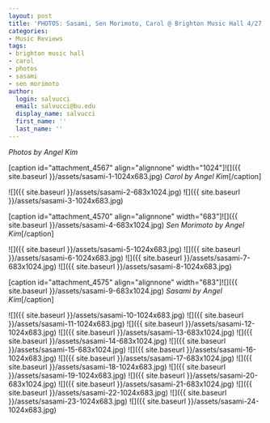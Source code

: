 ```yaml
---
layout: post
title: 'PHOTOS: Sasami, Sen Morimoto, Carol @ Brighton Music Hall 4/27'
categories:
- Music Reviews
tags:
- brighton music hall
- carol
- photos
- sasami
- sen morimoto
author:
  login: salvucci
  email: salvucci@bu.edu
  display_name: salvucci
  first_name: ''
  last_name: ''
---
```

_Photos by Angel Kim_

\[caption id="attachment\_4567" align="alignnone" width="1024"\]![]({{ site.baseurl }}/assets/sasami-1-1024x683.jpg) _Carol by Angel Kim_\[/caption\]

![]({{ site.baseurl }}/assets/sasami-2-683x1024.jpg) ![]({{ site.baseurl }}/assets/sasami-3-1024x683.jpg)

\[caption id="attachment\_4570" align="alignnone" width="683"\]![]({{ site.baseurl }}/assets/sasami-4-683x1024.jpg) _Sen Morimoto by Angel Kim_\[/caption\]

![]({{ site.baseurl }}/assets/sasami-5-1024x683.jpg) ![]({{ site.baseurl }}/assets/sasami-6-1024x683.jpg) ![]({{ site.baseurl }}/assets/sasami-7-683x1024.jpg) ![]({{ site.baseurl }}/assets/sasami-8-1024x683.jpg)

\[caption id="attachment\_4575" align="alignnone" width="683"\]![]({{ site.baseurl }}/assets/sasami-9-683x1024.jpg) _Sasami by Angel Kim_\[/caption\]

![]({{ site.baseurl }}/assets/sasami-10-1024x683.jpg) ![]({{ site.baseurl }}/assets/sasami-11-1024x683.jpg) ![]({{ site.baseurl }}/assets/sasami-12-1024x683.jpg) ![]({{ site.baseurl }}/assets/sasami-13-683x1024.jpg) ![]({{ site.baseurl }}/assets/sasami-14-683x1024.jpg) ![]({{ site.baseurl }}/assets/sasami-15-683x1024.jpg) ![]({{ site.baseurl }}/assets/sasami-16-1024x683.jpg) ![]({{ site.baseurl }}/assets/sasami-17-683x1024.jpg) ![]({{ site.baseurl }}/assets/sasami-18-1024x683.jpg) ![]({{ site.baseurl }}/assets/sasami-19-1024x683.jpg) ![]({{ site.baseurl }}/assets/sasami-20-683x1024.jpg) ![]({{ site.baseurl }}/assets/sasami-21-683x1024.jpg) ![]({{ site.baseurl }}/assets/sasami-22-1024x683.jpg) ![]({{ site.baseurl }}/assets/sasami-23-1024x683.jpg) ![]({{ site.baseurl }}/assets/sasami-24-1024x683.jpg)